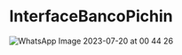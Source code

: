 # InterfaceBancoPichin
![WhatsApp Image 2023-07-20 at 00 44 26](https://github.com/Melanieleonsoza/InterfaceBancoPichin/assets/135043102/51c06ae0-b369-4418-ac98-683b0368107c)
